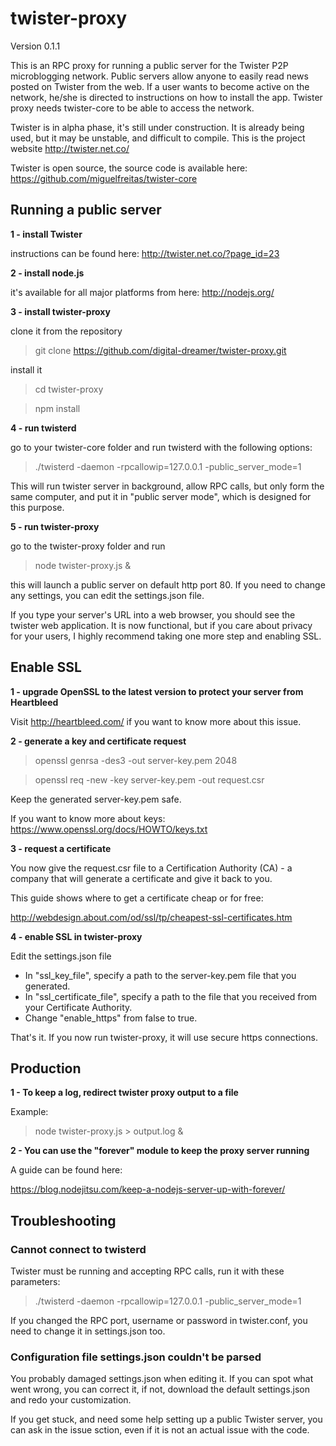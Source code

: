 twister-proxy
=============

Version 0.1.1

This is an RPC proxy for running a public server for the Twister P2P microblogging network. Public servers allow anyone to easily read news posted on Twister from the web. If a user wants to become active on the network, he/she is directed to instructions on how to install the app. Twister proxy needs twister-core to be able to access the network.

Twister is in alpha phase, it's still under construction. It is already being used, but it may be unstable, and difficult to compile. This is the project website http://twister.net.co/

Twister is open source, the source code is available here: https://github.com/miguelfreitas/twister-core

## Running a public server

**1 - install Twister**

instructions can be found here: http://twister.net.co/?page_id=23

**2 - install node.js**

it's available for all major platforms from here: http://nodejs.org/

**3 - install twister-proxy**

clone it from the repository

> git clone https://github.com/digital-dreamer/twister-proxy.git
  
install it

> cd twister-proxy

> npm install

**4 - run twisterd**

go to your twister-core folder and run twisterd with the following options:

> ./twisterd -daemon -rpcallowip=127.0.0.1 -public_server_mode=1
  
This will run twister server in background, allow RPC calls, but only form the same computer, and put it in "public server mode", which is designed for this purpose.

**5 - run twister-proxy**

go to the twister-proxy folder and run

> node twister-proxy.js &

this will launch a public server on default http port 80. If you need to change any settings, you can edit the settings.json file.
  
If you type your server's URL into a web browser, you should see the twister web application. It is now functional, but if you care about privacy for your users, I highly recommend taking one more step and enabling SSL.

## Enable SSL

**1 - upgrade OpenSSL to the latest version to protect your server from Heartbleed**

Visit http://heartbleed.com/ if you want to know more about this issue.
  
**2 - generate a key and certificate request**

> openssl genrsa -des3 -out server-key.pem 2048

> openssl req -new -key server-key.pem -out request.csr
  
Keep the generated server-key.pem safe.
  
If you want to know more about keys: https://www.openssl.org/docs/HOWTO/keys.txt

**3 - request a certificate**
   
You now give the request.csr file to a Certification Authority (CA) - a company that will generate a certificate and give it back to you.
  
This guide shows where to get a certificate cheap or for free:
    
http://webdesign.about.com/od/ssl/tp/cheapest-ssl-certificates.htm
    
**4 - enable SSL in twister-proxy**

Edit the settings.json file
    
* In "ssl_key_file", specify a path to the server-key.pem file that you generated.
* In "ssl_certificate_file", specify a path to the file that you received from your Certificate Authority.
* Change "enable_https" from false to true.
    
That's it. If you now run twister-proxy, it will use secure https connections.

## Production

**1 - To keep a log, redirect twister proxy output to a file**

Example:
> node twister-proxy.js > output.log &


**2 - You can use the "forever" module to keep the proxy server running** 

A guide can be found here:

https://blog.nodejitsu.com/keep-a-nodejs-server-up-with-forever/

## Troubleshooting

### Cannot connect to twisterd

Twister must be running and accepting RPC calls, run it with these parameters:
    
> ./twisterd -daemon -rpcallowip=127.0.0.1 -public_server_mode=1
    
If you changed the RPC port, username or password in twister.conf, you need to change it in settings.json too.
    
### Configuration file settings.json couldn't be parsed

You probably damaged settings.json when editing it. If you can spot what went wrong, you can correct it, if not, download the default settings.json and redo your customization.


If you get stuck, and need some help setting up a public Twister server, you can ask in the issue sction, even if it is not an actual issue with the code.
